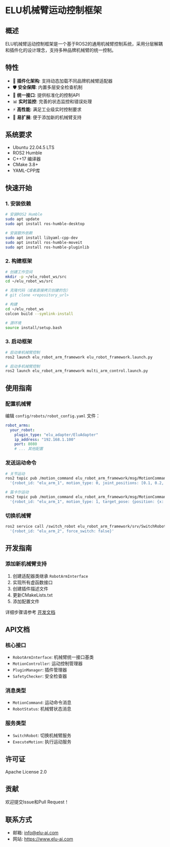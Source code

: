 # ELU机械臂运动控制框架

## 概述

ELU机械臂运动控制框架是一个基于ROS2的通用机械臂控制系统，采用分层解耦和插件化的设计理念，支持多种品牌机械臂的统一控制。

## 特性

- 🔌 **插件化架构**: 支持动态加载不同品牌机械臂适配器
- 🛡️ **安全保障**: 内置多层安全检查机制
- 🎯 **统一接口**: 提供标准化的控制API
- 📊 **实时监控**: 完善的状态监控和错误处理
- ⚡ **高性能**: 满足工业级实时控制要求
- 🔧 **易扩展**: 便于添加新的机械臂支持

## 系统要求

- Ubuntu 22.04.5 LTS
- ROS2 Humble
- C++17 编译器
- CMake 3.8+
- YAML-CPP库

## 快速开始

### 1. 安装依赖

```bash
# 安装ROS2 Humble
sudo apt update
sudo apt install ros-humble-desktop

# 安装额外依赖
sudo apt install libyaml-cpp-dev
sudo apt install ros-humble-moveit
sudo apt install ros-humble-pluginlib
```

### 2. 构建框架

```bash
# 创建工作空间
mkdir -p ~/elu_robot_ws/src
cd ~/elu_robot_ws/src

# 克隆代码（或者直接拷贝创建的包）
# git clone <repository_url>

# 构建
cd ~/elu_robot_ws
colcon build --symlink-install

# 源环境
source install/setup.bash
```

### 3. 启动框架

```bash
# 启动单机械臂控制
ros2 launch elu_robot_arm_framework elu_robot_framework.launch.py

# 启动多机械臂控制
ros2 launch elu_robot_arm_framework multi_arm_control.launch.py
```

## 使用指南

### 配置机械臂

编辑 `config/robots/robot_config.yaml` 文件：

```yaml
robot_arms:
  your_robot:
    plugin_type: "elu_adapter/EluAdapter"
    ip_address: "192.168.1.100"
    port: 8080
    # ... 其他配置
```

### 发送运动命令

```bash
# 关节运动
ros2 topic pub /motion_command elu_robot_arm_framework/msg/MotionCommand \
  '{robot_id: "elu_arm_1", motion_type: 0, joint_positions: [0.1, 0.2, 0.3, 0.4, 0.5, 0.6], speed_ratio: 0.5}'

# 笛卡尔运动
ros2 topic pub /motion_command elu_robot_arm_framework/msg/MotionCommand \
  '{robot_id: "elu_arm_1", motion_type: 1, target_pose: {position: {x: 0.5, y: 0.2, z: 0.3}}, speed_ratio: 0.5}'
```

### 切换机械臂

```bash
ros2 service call /switch_robot elu_robot_arm_framework/srv/SwitchRobot \
  '{robot_id: "elu_arm_2", force_switch: false}'
```

## 开发指南

### 添加新机械臂支持

1. 创建适配器类继承 `RobotArmInterface`
2. 实现所有虚函数接口
3. 创建插件描述文件
4. 更新CMakeLists.txt
5. 添加配置文件

详细步骤请参考 [开发文档](docs/development_guide.md)

## API文档

### 核心接口

- `RobotArmInterface`: 机械臂统一接口基类
- `MotionController`: 运动控制管理器
- `PluginManager`: 插件管理器
- `SafetyChecker`: 安全检查器

### 消息类型

- `MotionCommand`: 运动命令消息
- `RobotStatus`: 机械臂状态消息

### 服务类型

- `SwitchRobot`: 切换机械臂服务
- `ExecuteMotion`: 执行运动服务

## 许可证

Apache License 2.0

## 贡献

欢迎提交Issue和Pull Request！

## 联系方式

- 邮箱: info@elu-ai.com
- 网站: https://www.elu-ai.com
